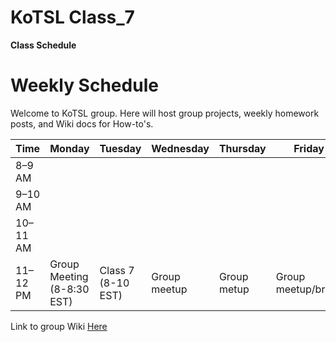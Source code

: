 # KoTSL Class_7

**Class Schedule**
# Weekly Schedule
Welcome to KoTSL group. Here will host group projects, weekly homework posts, and Wiki docs for How-to's. 

| Time      | Monday                       | Tuesday                  | Wednesday                                   | Thursday                                | Friday            | Saturday          | Sunday          |
|-----------|--------                      |---------                 |-----------                                  |----------                               |--------           |----------         |--------         |
| 8–9 AM    |                              |                          |                                             |                                         |                   |                   |                 |
| 9–10 AM   |                              |                          |                                             |                                         |                   |                   |                 |
| 10–11 AM  |                              |                          |                                             |                                         |                   |Class 7 (2-4 EST)   |Class 7   (2-4 EST) |
| 11–12 PM  | Group Meeting (8-8:30 EST)   | Class 7 (8-10 EST)       |   Group meetup                              |  Group metup                            |Group meetup/break |Class 6.5 (8-10 EST) |Class 6.5 (8-10 EST)  |




Link to group Wiki [Here](https://github.com/doc-cloudops01/Class_7/wiki)
